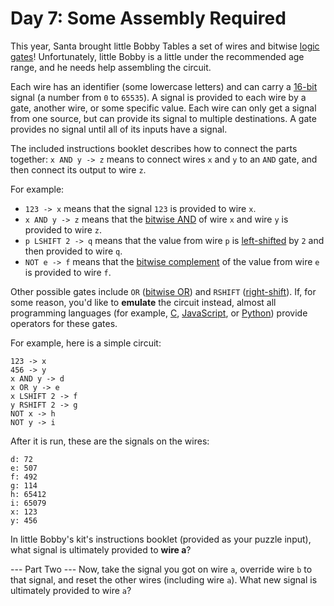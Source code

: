 # Day 7: Some Assembly Required
This year, Santa brought little Bobby Tables a set of wires and bitwise 
[logic gates](https://en.wikipedia.org/wiki/Bitwise_operation)! Unfortunately, little Bobby is a little under the 
recommended age range, and he needs help assembling the circuit.

Each wire has an identifier (some lowercase letters) and can carry a [16-bit](https://en.wikipedia.org/wiki/16-bit) 
signal (a number from `0` to `65535`). A signal is provided to each wire by a gate, another wire, or some specific 
value. Each wire can only get a signal from one source, but can provide its signal to multiple destinations. A gate 
provides no signal until all of its inputs have a signal.

The included instructions booklet describes how to connect the parts together: `x AND y -> z` means to connect wires `x` 
and `y` to an `AND` gate, and then connect its output to wire `z`.

For example:
* `123 -> x` means that the signal `123` is provided to wire `x`.
* `x AND y -> z` means that the [bitwise AND](https://en.wikipedia.org/wiki/Bitwise_operation#AND) of wire `x` and 
wire `y` is provided to wire `z`.
* `p LSHIFT 2 -> q` means that the value from wire `p` is [left-shifted](https://en.wikipedia.org/wiki/Logical_shift) 
by `2` and then provided to wire `q`.
* `NOT e -> f` means that the [bitwise complement](https://en.wikipedia.org/wiki/Bitwise_operation#NOT) of the value 
from wire `e` is provided to wire `f`.

Other possible gates include `OR` ([bitwise OR](https://en.wikipedia.org/wiki/Bitwise_operation#OR)) and `RSHIFT` 
([right-shift](https://en.wikipedia.org/wiki/Logical_shift)). If, for some reason, you'd like to **emulate** the circuit 
instead, almost all programming languages (for example, [C](https://en.wikipedia.org/wiki/Bitwise_operations_in_C), 
[JavaScript](https://developer.mozilla.org/en-US/docs/Web/JavaScript/Reference/Operators/Bitwise_Operators), or 
[Python](https://wiki.python.org/moin/BitwiseOperators)) provide operators for these gates.

For example, here is a simple circuit:
```
123 -> x
456 -> y
x AND y -> d
x OR y -> e
x LSHIFT 2 -> f
y RSHIFT 2 -> g
NOT x -> h
NOT y -> i
```

After it is run, these are the signals on the wires:
```
d: 72
e: 507
f: 492
g: 114
h: 65412
i: 65079
x: 123
y: 456
```

In little Bobby's kit's instructions booklet (provided as your puzzle input), what signal is ultimately provided to 
**wire a**?

--- Part Two ---
Now, take the signal you got on wire `a`, override wire `b` to that signal, and reset the other wires (including wire 
`a`). What new signal is ultimately provided to wire `a`?
